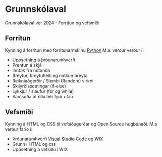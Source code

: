# Grunnskólaval
Grunnskólaval vor 2024 - Forritun og vefsmíði

## Forritun
Kynning á forritun með forritunarmálinu [Python](https://www.python.org/)  M.a. verður verður í:
- Uppsetning á þróunarumhverfi
- Prentun á skjá
- Inntak frá notanda
- Breytur, breytuheiti og notkun breyta
- Reikniaðgerðir / Slembi (Random) virkni
- Skilyrðissetningar (if-else)
- Lykkjur / slaufur (for og while)
- Samsuða af öllu hér fyrir ofan
  
## Vefsmíði
Kynning á HTML og CSS  til vefsíðugerðar og Open Source hugbúnaði.  M.a verður farið í:
- Þróunarumhverfi [Visual Studio Code](https://code.visualstudio.com/download) og [WIX](https://wix.com/) 
- Grunn í HTML og css
- Uppsetning á vefsíðu í WIX
